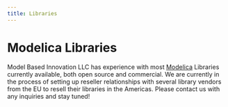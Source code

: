 ```yaml
---
title: Libraries 
---
```


# Modelica Libraries

Model Based Innovation LLC has experience with most [Modelica](https://www.modelica.org) Libraries currently available, both open source and commercial. We are currently in the process of setting up reseller relationships with several library vendors from the EU to resell their libraries in the Americas. Please contact us with any inquiries and stay tuned! 

